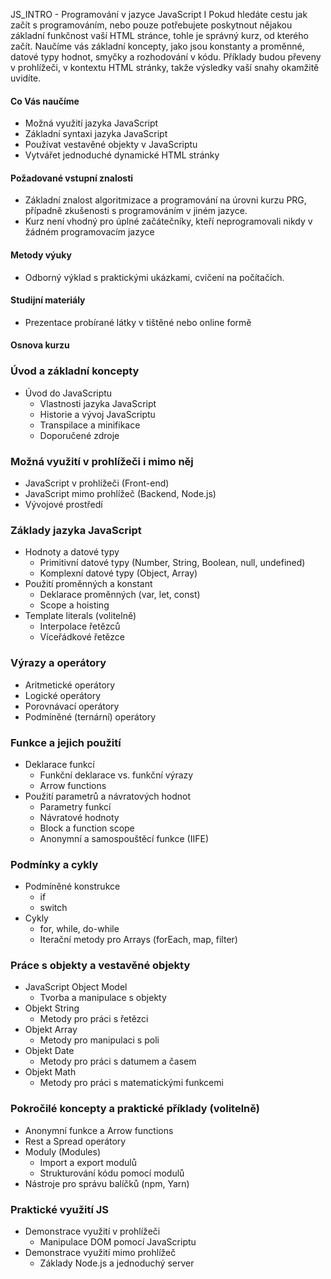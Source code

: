 JS_INTRO - Programování v jazyce JavaScript I
Pokud hledáte cestu jak začít s programováním, nebo pouze potřebujete poskytnout nějakou základní funkčnost vaší HTML stránce, tohle je správný kurz, od kterého začít. Naučíme vás základní koncepty, jako jsou konstanty a proměnné, datové typy hodnot, smyčky a rozhodování v kódu. Příklady budou převeny v prohlížeči, v kontextu HTML stránky, takže výsledky vaší snahy okamžitě uvidíte.

#### Co Vás naučíme

* Možná využití jazyka JavaScript
* Základní syntaxi jazyka JavaScript
* Používat vestavěné objekty v JavaScriptu
* Vytvářet jednoduché dynamické HTML stránky

#### Požadované vstupní znalosti

* Základní znalost algoritmizace a programování na úrovni kurzu PRG, případně zkušenosti s programováním v jiném jazyce.
* Kurz není vhodný pro úplné začátečníky, kteří neprogramovali nikdy v žádném programovacím jazyce

#### Metody výuky

* Odborný výklad s praktickými ukázkami, cvičení na počítačích.

#### Studijní materiály

* Prezentace probírané látky v tištěné nebo online formě

#### Osnova kurzu

### Úvod a základní koncepty
- Úvod do JavaScriptu
  - Vlastnosti jazyka JavaScript
  - Historie a vývoj JavaScriptu
  - Transpilace a minifikace
  - Doporučené zdroje
 
### Možná využití v prohlížeči i mimo něj
  - JavaScript v prohlížeči (Front-end)
  - JavaScript mimo prohlížeč (Backend, Node.js)
  - Vývojové prostředí


### Základy jazyka JavaScript
- Hodnoty a datové typy
  - Primitivní datové typy (Number, String, Boolean, null, undefined)
  - Komplexní datové typy (Object, Array)
- Použití proměnných a konstant
  - Deklarace proměnných (var, let, const)
  - Scope a hoisting
- Template literals (volitelně)
  - Interpolace řetězců
  - Víceřádkové řetězce


### Výrazy a operátory
- Aritmetické operátory
- Logické operátory
- Porovnávací operátory
- Podmíněné (ternární) operátory


### Funkce a jejich použití
- Deklarace funkcí
  - Funkční deklarace vs. funkční výrazy
  - Arrow functions
- Použití parametrů a návratových hodnot
  - Parametry funkcí
  - Návratové hodnoty
  - Block a function scope
  - Anonymní a samospouštěcí funkce (IIFE)


### Podmínky a cykly
- Podmíněné konstrukce
  - if
  - switch
- Cykly
  - for, while, do-while
  - Iterační metody pro Arrays (forEach, map, filter)


### Práce s objekty a vestavěné objekty
- JavaScript Object Model
  - Tvorba a manipulace s objekty
- Objekt String
  - Metody pro práci s řetězci
- Objekt Array
  - Metody pro manipulaci s poli
- Objekt Date
  - Metody pro práci s datumem a časem
- Objekt Math
  - Metody pro práci s matematickými funkcemi


### Pokročilé koncepty a praktické příklady (volitelně)
- Anonymní funkce a Arrow functions
- Rest a Spread operátory
- Moduly (Modules)
  - Import a export modulů
  - Strukturování kódu pomocí modulů
- Nástroje pro správu balíčků (npm, Yarn)


### Praktické využití JS
- Demonstrace využití v prohlížeči
  - Manipulace DOM pomocí JavaScriptu
- Demonstrace využití mimo prohlížeč
  - Základy Node.js a jednoduchý server
